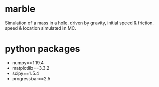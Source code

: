 # marble
Simulation of a mass in a hole. driven by gravity, initial speed & friction.
speed & location simulated in MC.

# python packages
* numpy==1.19.4
* matplotlib==3.3.2
* scipy==1.5.4
* progressbar==2.5
